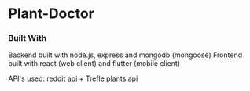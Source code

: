 # Plant-Doctor


### Built With

Backend built with node.js, express and mongodb (mongoose)
Frontend built with react (web client) and flutter (mobile client)

API's used: reddit api + Trefle plants api
